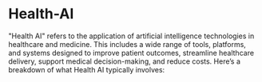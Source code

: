# Health-AI
"Health AI" refers to the application of artificial intelligence technologies in healthcare and medicine. This includes a wide range of tools, platforms, and systems designed to improve patient outcomes, streamline healthcare delivery, support medical decision-making, and reduce costs.  Here’s a breakdown of what Health AI typically involves:
